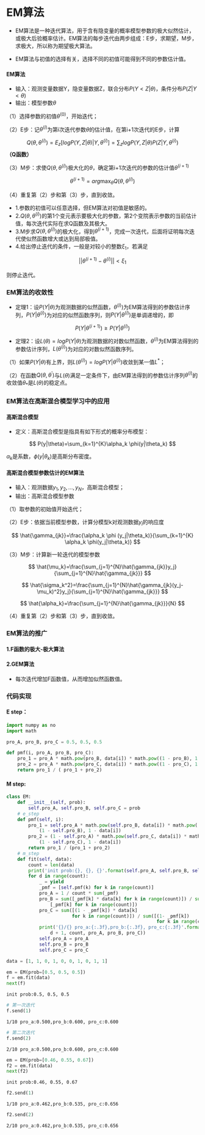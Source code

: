 
# EM算法

* EM算法是一种迭代算法，用于含有隐变量的概率模型参数的极大似然估计，或极大后验概率估计。EM算法的每步迭代由两步组成：E步，求期望，M步，求极大，所以称为期望极大算法。

* EM算法与初值的选择有关，选择不同的初值可能得到不同的参数估计值。

#### EM算法

* 输入：观测变量数据Y，隐变量数据Z，联合分布$P(Y<Z|\theta)$，条件分布$P(Z|Y<\theta)$
* 输出：模型参数$\theta$

（1）选择参数的初值$\theta^(0)$，开始迭代；

（2）E步：记$\theta^(i)$为第i次迭代参数$\theta$的估计值，在第i+1次迭代的E步，计算

$$
Q(\theta,\theta^{(i)})=E_z[logP(Y,Z|\theta)|Y,\theta^{(i)}]
=\sum_{z}logP(Y,Z|\theta)P(Z|Y,\theta^{(i)})
$$ **（Q函数）**

（3）M步：求使$Q(\theta, \theta^{(i)})$极大化的$\theta$，确定第i+1次迭代的参数的估计值$\theta^{(i+1)}$

$$
\theta^{(i+1)}=arg\max_{\theta} Q(\theta,\theta^{(i)})
$$

（4）重复第（2）步和第（3）步，直到收敛。

* 1.参数的初值可以任意选择，但EM算法对初值是敏感的。
* 2.$Q(\theta,\theta^{(i)})$的第1个变元表示要极大化的参数，第2个变院表示参数的当前估计值，每次迭代实际在求Q函数及其极大。
* 3.M步求$Q(\theta,\theta^{(i)})$的极大化，得到$\theta^{(i+1)}$，完成一次迭代，后面将证明每次迭代使似然函数增大或达到局部极值。
* 4.给出停止迭代的条件，一般是对较小的整数$\xi_1$，若满足

$$
||\theta^{(i+1)}-\theta^{(i)}||<\xi_1
$$

则停止迭代。

### EM算法的收敛性

* 定理1：设$P(Y|\theta)$为观测数据的似然函数，$\theta^{(i)})$为EM算法得到的参数估计序列，$P(Y|\theta^{(i)})$为对应的似然函数序列，则$P(Y|\theta^{(i)})$是单调递增的，即

$$
P(Y|\theta^{(i+1)})\ge P(Y|\theta^{(i)})
$$

* 定理2：设$L(\theta)=logP(Y|\theta)$为观测数据的对数似然函数，$\theta^{(i)}$为EM算法得到的参数估计序列，$L(\theta^{(i)})$为对应的对数似然函数序列。

（1）如果$P(Y|\theta)$有上界，则$L(\theta^{(i)})=logP(Y|\theta^{(i)})$收敛到某一值$L^*$；

（2）在函数$Q(\theta,\theta^{'})$与$L(\theta)$满足一定条件下，由EM算法得到的参数估计序列$\theta^{(i)}$的收敛值$\theta_*$是$L(\theta)$的稳定点。

### EM算法在高斯混合模型学习中的应用

#### 高斯混合模型

* 定义：高斯混合模型是指具有如下形式的概率分布模型：

$$
P(y|\theta)=\sum_{k=1}^{K}\alpha_k \phi(y|\theta_k)
$$

$\alpha_k$是系数，$\phi(y|\theta_k)$是高斯分布密度。

#### 高斯混合模型参数估计的EM算法

* 输入：观测数据$y_1,y_2,...,y_N$，高斯混合模型；
* 输出：高斯混合模型参数

（1）取参数的初始值开始迭代；

（2）E步：依据当前模型参数，计算分模型k对观测数据$y_i$的响应度

$$
\hat{\gamma_{jk}}=\frac{\alpha_k \phi (y_j|\theta_k)}{\sum_{k=1}^{K} \alpha_k \phi(y_j|\theta_k)}
$$

（3）M步：计算新一轮迭代的模型参数

$$
\hat{\mu_k}=\frac{\sum_{j=1}^{N}\hat{\gamma_{jk}}y_j}{\sum_{j=1}^{N}\hat{\gamma_{jk}}}
$$

$$
\hat{\sigma_k^2}=\frac{\sum_{j=1}^{N}\hat{\gamma_{jk}(y_j-\mu_k)^2}y_j}{\sum_{j=1}^{N}\hat{\gamma_{jk}}}
$$

$$
\hat{\alpha_k}=\frac{\sum_{j=1}^{N}\hat{\gamma_{jk}}}{N}
$$

（4）重复第（2）步和第（3）步，直到收敛。

### EM算法的推广

#### 1.F函数的极大-极大算法

#### 2.GEM算法

* 每次迭代增加F函数值，从而增加似然函数值。

### 代码实现

#### E step：


```python
import numpy as no
import math
```


```python
pro_A, pro_B, pro_C = 0.5, 0.5, 0.5

def pmf(i, pro_A, pro_B, pro_C):
    pro_1 = pro_A * math.pow(pro_B, data[i]) * math.pow((1 - pro_B), 1 - data[i])
    pro_2 = pro_A * math.pow(pro_C, data[i]) * math.pow((1 - pro_C), 1 - data[i])
    return pro_1 / ( pro_1 + pro_2)
```

#### M step:


```python
class EM:
    def __init__(self, prob):
        self.pro_A, self.pro_B, self.pro_C = prob
    # e_step
    def pmf(self, i):
        pro_1 = self.pro_A * math.pow(self.pro_B, data[i]) * math.pow(
            (1 - self.pro_B), 1 - data[i])
        pro_2 = (1 - self.pro_A) * math.pow(self.pro_C, data[i]) * math.pow(
            (1 - self.pro_C), 1 - data[i])
        return pro_1 / (pro_1 + pro_2)
    # m_step
    def fit(self, data):
        count = len(data)
        print('init prob:{}, {}, {}'.format(self.pro_A, self.pro_B, self.pro_C))
        for d in range(count):
            _ = yield
            _pmf = [self.pmf(k) for k in range(count)]
            pro_A = 1 / count * sum(_pmf)
            pro_B = sum([_pmf[k] * data[k] for k in range(count)]) / sum(
                [_pmf[k] for k in range(count)])
            pro_C = sum([(1 - _pmf[k]) * data[k]
                        for k in range(count)]) / sum([(1- _pmf[k])
                                                       for k in range(count)])
            print('{}/{} pro_a:{:.3f},pro_b:{:.3f}, pro_c:{:.3f}'.format(
                d + 1, count, pro_A, pro_B, pro_C))
            self.pro_A = pro_A
            self.pro_B = pro_B
            self.pro_C = pro_C
```


```python
data = [1, 1, 0, 1, 0, 0, 1, 0, 1, 1]
```


```python
em = EM(prob=[0.5, 0.5, 0.5])
f = em.fit(data)
next(f)
```

    init prob:0.5, 0.5, 0.5
    


```python
# 第一次迭代
f.send(1)
```

    1/10 pro_a:0.500,pro_b:0.600, pro_c:0.600
    


```python
# 第二次迭代
f.send(2)
```

    2/10 pro_a:0.500,pro_b:0.600, pro_c:0.600
    


```python
em = EM(prob=[0.46, 0.55, 0.67])
f2 = em.fit(data)
next(f2)
```

    init prob:0.46, 0.55, 0.67
    


```python
f2.send(1)
```

    1/10 pro_a:0.462,pro_b:0.535, pro_c:0.656
    


```python
f2.send(2)
```

    2/10 pro_a:0.462,pro_b:0.535, pro_c:0.656
    
